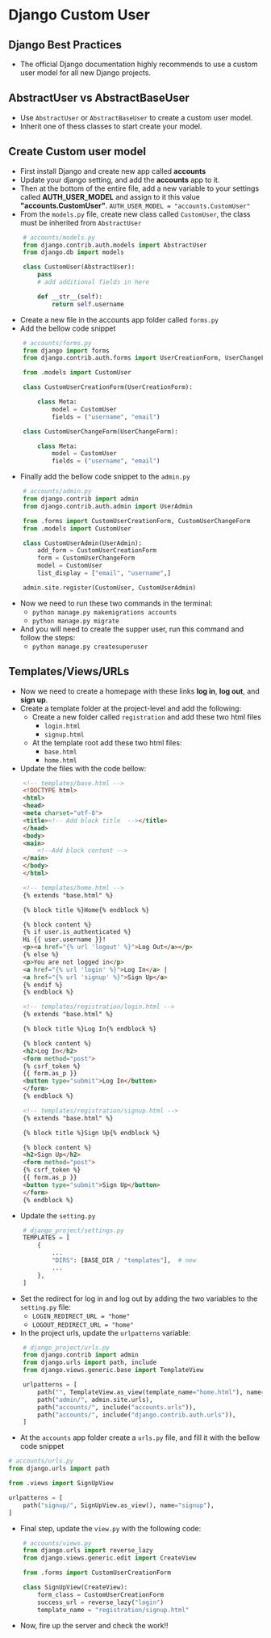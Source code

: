 # Django Custom User

## Django Best Practices
  - The official Django documentation highly recommends to use a custom user model for all new Django projects. 

## AbstractUser vs AbstractBaseUser
  - Use `AbstractUser` or `AbstractBaseUser` to create a custom user model.
  - Inherit one of thess classes to start create your model.

## Create Custom user model
  - First install Django and create new app called **accounts**
  - Update your django setting, and add the **accounts** app to it.
  - Then at the bottom of the entire file, add a new variable to your settings called **AUTH_USER_MODEL** and assign to it this value **"accounts.CustomUser"**. `AUTH_USER_MODEL = "accounts.CustomUser"`
  - From the `models.py` file, create new class called `CustomUser`, the class must be inherited from `AbstractUser`
```python
    # accounts/models.py
    from django.contrib.auth.models import AbstractUser
    from django.db import models

    class CustomUser(AbstractUser):
        pass
        # add additional fields in here

        def __str__(self):
            return self.username
```
  - Create a new file in the accounts app folder called `forms.py`
  - Add the bellow code snippet
```python
    # accounts/forms.py
    from django import forms
    from django.contrib.auth.forms import UserCreationForm, UserChangeForm

    from .models import CustomUser

    class CustomUserCreationForm(UserCreationForm):

        class Meta:
            model = CustomUser
            fields = ("username", "email")

    class CustomUserChangeForm(UserChangeForm):

        class Meta:
            model = CustomUser
            fields = ("username", "email")
```
  - Finally add the bellow code snippet to the `admin.py` 
```python
    # accounts/admin.py
    from django.contrib import admin
    from django.contrib.auth.admin import UserAdmin

    from .forms import CustomUserCreationForm, CustomUserChangeForm
    from .models import CustomUser

    class CustomUserAdmin(UserAdmin):
        add_form = CustomUserCreationForm
        form = CustomUserChangeForm
        model = CustomUser
        list_display = ["email", "username",]

    admin.site.register(CustomUser, CustomUserAdmin)
```
  - Now we need to run these two commands in the terminal:
    - `python manage.py makemigrations accounts`
    - `python manage.py migrate`
  - And you will need to create the supper user, run this command and follow the steps:
    - `python manage.py createsuperuser`


## Templates/Views/URLs
  - Now we need to create a homepage with these links **log in**, **log out**, and **sign up**.
  - Create a template folder at the project-level and add the following:
    - Create a new folder called `registration` and add these two html files
      - `login.html`
      - `signup.html`
    - At the template root add these two html files:
      - `base.html`
      - `home.html`
  - Update the files with the code bellow:
```html
    <!-- templates/base.html -->
    <!DOCTYPE html>
    <html>
    <head>
    <meta charset="utf-8">
    <title><!-- Add block title  --></title>
    </head>
    <body>
    <main>
        <!--Add block content -->
    </main>
    </body>
    </html>
```

```html
    <!-- templates/home.html -->
    {% extends "base.html" %}

    {% block title %}Home{% endblock %}

    {% block content %}
    {% if user.is_authenticated %}
    Hi {{ user.username }}!
    <p><a href="{% url 'logout' %}">Log Out</a></p>
    {% else %}
    <p>You are not logged in</p>
    <a href="{% url 'login' %}">Log In</a> |
    <a href="{% url 'signup' %}">Sign Up</a>
    {% endif %}
    {% endblock %}
```

```html
    <!-- templates/registration/login.html -->
    {% extends "base.html" %}

    {% block title %}Log In{% endblock %}

    {% block content %}
    <h2>Log In</h2>
    <form method="post">
    {% csrf_token %}
    {{ form.as_p }}
    <button type="submit">Log In</button>
    </form>
    {% endblock %}
```
```html
    <!-- templates/registration/signup.html -->
    {% extends "base.html" %}

    {% block title %}Sign Up{% endblock %}

    {% block content %}
    <h2>Sign Up</h2>
    <form method="post">
    {% csrf_token %}
    {{ form.as_p }}
    <button type="submit">Sign Up</button>
    </form>
    {% endblock %}
```
  - Update the `setting.py`
```python
    # django_project/settings.py
    TEMPLATES = [
        {
            ...
            "DIRS": [BASE_DIR / "templates"],  # new
            ...
        },
    ]
```
  - Set the redirect for log in and log out by adding the two variables to the `setting.py` file:
    - `LOGIN_REDIRECT_URL = "home"`
    - `LOGOUT_REDIRECT_URL = "home"`
  - In the project urls, update the `urlpatterns` variable:

```python
    # django_project/urls.py
    from django.contrib import admin
    from django.urls import path, include
    from django.views.generic.base import TemplateView

    urlpatterns = [
        path("", TemplateView.as_view(template_name="home.html"), name="home"),
        path("admin/", admin.site.urls),
        path("accounts/", include("accounts.urls")),
        path("accounts/", include("django.contrib.auth.urls")),
    ]
```
  - At the `accounts` app folder create a `urls.py` file, and fill it with the bellow code snippet
```python
# accounts/urls.py
from django.urls import path

from .views import SignUpView

urlpatterns = [
    path("signup/", SignUpView.as_view(), name="signup"),
]
```
  - Final step, update the `view.py` with the following code:
```python
    # accounts/views.py
    from django.urls import reverse_lazy
    from django.views.generic.edit import CreateView

    from .forms import CustomUserCreationForm

    class SignUpView(CreateView):
        form_class = CustomUserCreationForm
        success_url = reverse_lazy("login")
        template_name = "registration/signup.html"
```
  - Now, fire up the server and check the work!!